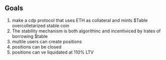 ## Goals

1. make a cdp protocol that uses ETH as collateral and mints $Table overcolletarized stable coin
2. The stability mechanism is both algorithinc and incentiviced by Irates of borrowing $table
3. multile users can create positions
4. positions can be closed
5. positions can ve liquidated at 110% LTV
